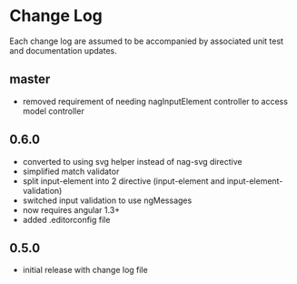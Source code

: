 # Change Log

Each change log are assumed to be accompanied by associated unit test and documentation updates.

## master

- removed requirement of needing nagInputElement controller to access model controller

## 0.6.0

- converted to using svg helper instead of nag-svg directive
- simplified match validator
- split input-element into 2 directive (input-element and input-element-validation)
- switched input validation to use ngMessages
- now requires angular 1.3+
- added .editorconfig file

## 0.5.0

- initial release with change log file
